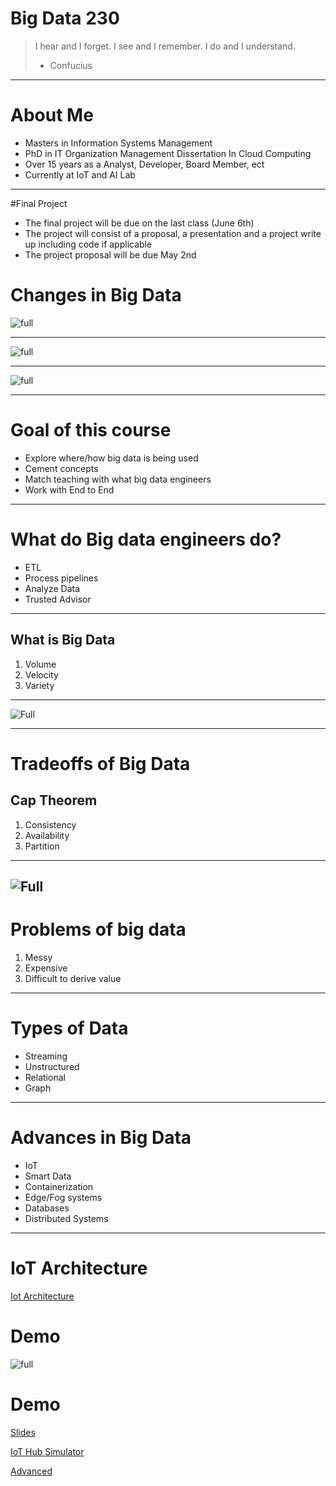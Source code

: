 # Big Data 230

> I hear and I forget. 
> I see and I remember. 
> I do and I understand. 
> - Confucius

---
# About Me

* Masters in Information Systems Management
* PhD in IT Organization Management Dissertation In Cloud Computing
* Over 15 years as a Analyst, Developer, Board Member, ect
* Currently at IoT and AI Lab  

---
#Final Project
* The final project will be due on the last class (June 6th)
* The project will consist of a proposal, a presentation and a project write up including code if applicable
* The project proposal will be due May 2nd

# Changes in Big Data
![full](https://microshak.github.io/MicroNotes/Images/Mike/Servers.jpg)

---
![full](https://microshak.github.io/MicroNotes/Images/Mike/ChiMike.jpg)

---
![full](https://microshak.github.io/MicroNotes/Images/Mike/RobotMike.jpg)

---

# Goal of this course
* Explore where/how big data is being used
*  Cement concepts
*  Match teaching with what big data engineers 
*  Work with End to End 

---
# What do Big data engineers do?
* ETL 
* Process pipelines
* Analyze Data
* Trusted Advisor
---
## What is Big Data
1. Volume
2. Velocity
3. Variety

---

![Full](https://microshak.github.io/MicroNotes/Images/3-Vs-of-Big-Data.png)

---
# Tradeoffs of Big Data
## Cap Theorem
1. Consistency
2. Availability
3. Partition 

---

![Full](https://microshak.github.io/MicroNotes/Images/Cap.png)
---

# Problems of big data
1. Messy
2. Expensive
3. Difficult to derive value

---

# Types of Data
* Streaming
* Unstructured
* Relational
* Graph

---

# Advances in Big Data
* IoT
* Smart Data
* Containerization
* Edge/Fog systems
* Databases
* Distributed Systems

---
# IoT Architecture
[Iot Architecture](https://microshak.github.io/MicroNotes/Notes.html?path=Azure/IoT/IoT101)


# Demo 
![full](https://microshak.github.io/MicroNotes/Images/week1.png)


# Demo

[Slides](https://microshak.github.io/MicroNotes/Notes.html?path=Azure/IoT/IoT101)

[IoT Hub Simulator](https://azure-samples.github.io/raspberry-pi-web-simulator/#Getstarted)

[Advanced](https://github.com/Azure-Samples/azure-iot-samples-python)


